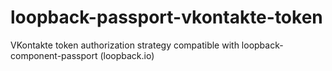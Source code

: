 # loopback-passport-vkontakte-token
VKontakte token authorization strategy compatible with loopback-component-passport (loopback.io)
